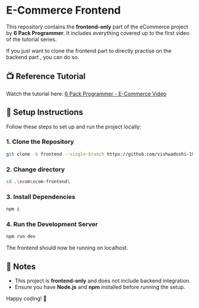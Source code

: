 # E-Commerce Frontend

This repository contains the **frontend-only** part of the eCommerce project by **6 Pack Programmer**. It includes everything covered up to the first video of the tutorial series.

 If you just want to clone the frontend part to directly practise on the backend part , you can do so.

## 📺 Reference Tutorial

Watch the tutorial here: [6 Pack Programmer - E-Commerce Video](https://youtu.be/4WDx-DgGzew?si=KGkARwvq7PrJrvNq)

## 🚀 Setup Instructions

Follow these steps to set up and run the project locally:

### 1. Clone the Repository

```bash
git clone -b frontend --single-branch https://github.com/vishwadoshi-19/ecom.git
```

### 2. Change directory

```bash
cd .\ecom\ecom-frontend\
```

### 3. Install Dependencies

```bash
npm i
```

### 4. Run the Development Server

```bash
npm run dev
```

The frontend should now be running on localhost.

## 📌 Notes

- This project is **frontend-only** and does not include backend integration.
- Ensure you have **Node.js** and **npm** installed before running the setup.

Happy coding! 🚀

